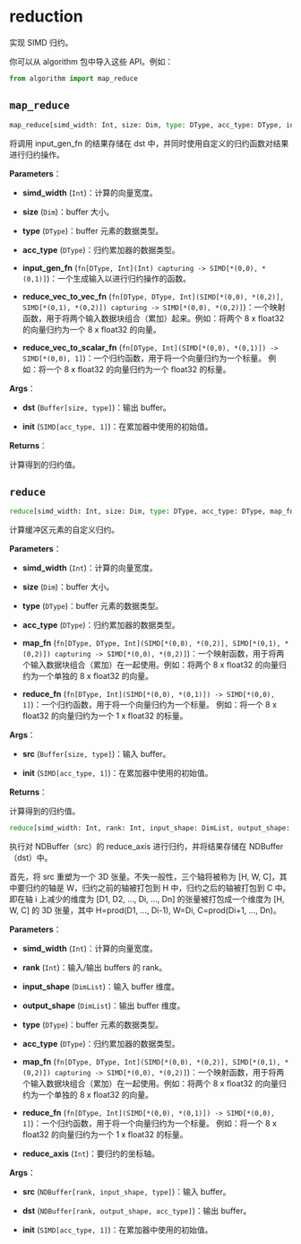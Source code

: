 # reduction

实现 SIMD 归约。

你可以从 algorithm 包中导入这些 API。例如：

```python
from algorithm import map_reduce
```

## `map_reduce`

```python
map_reduce[simd_width: Int, size: Dim, type: DType, acc_type: DType, input_gen_fn: fn[DType, Int](Int) capturing -> SIMD[*(0,0), *(0,1)], reduce_vec_to_vec_fn: fn[DType, DType, Int](SIMD[*(0,0), *(0,2)], SIMD[*(0,1), *(0,2)]) capturing -> SIMD[*(0,0), *(0,2)], reduce_vec_to_scalar_fn: fn[DType, Int](SIMD[*(0,0), *(0,1)]) -> SIMD[*(0,0), 1]](dst: Buffer[size, type], init: SIMD[acc_type, 1]) -> SIMD[acc_type, 1]
```

将调用 input_gen_fn 的结果存储在 dst 中，并同时使用自定义的归约函数对结果进行归约操作。

**Parameters**：

- **simd_width** (`Int`)：计算的向量宽度。

- **size** (`Dim`)：buffer 大小。
  
- **type** (`DType`)：buffer 元素的数据类型。

- **acc_type** (`DType`)：归约累加器的数据类型。

- **input_gen_fn** (`fn[DType, Int](Int) capturing -> SIMD[*(0,0), *(0,1)]`)：一个生成输入以进行归约操作的函数。

- **reduce_vec_to_vec_fn** (`fn[DType, DType, Int](SIMD[*(0,0), *(0,2)], SIMD[*(0,1), *(0,2)]) capturing -> SIMD[*(0,0), *(0,2)]`)：一个映射函数，用于将两个输入数据块组合（累加）起来。例如：将两个 8 x float32 的向量归约为一个 8 x float32 的向量。

- **reduce_vec_to_scalar_fn** (`fn[DType, Int](SIMD[*(0,0), *(0,1)]) -> SIMD[*(0,0), 1]`)：一个归约函数，用于将一个向量归约为一个标量。 例如：将一个 8 x float32 的向量归约为一个 float32 的标量。

**Args**：

- **dst** (`Buffer[size, type]`)：输出 buffer。

- **init** (`SIMD[acc_type, 1]`)：在累加器中使用的初始值。

**Returns**：

计算得到的归约值。

## `reduce`

```python
reduce[simd_width: Int, size: Dim, type: DType, acc_type: DType, map_fn: fn[DType, DType, Int](SIMD[*(0,0), *(0,2)], SIMD[*(0,1), *(0,2)]) capturing -> SIMD[*(0,0), *(0,2)], reduce_fn: fn[DType, Int](SIMD[*(0,0), *(0,1)]) -> SIMD[*(0,0), 1]](src: Buffer[size, type], init: SIMD[acc_type, 1]) -> SIMD[acc_type, 1]
```

计算缓冲区元素的自定义归约。

**Parameters**：

- **simd_width** (`Int`)：计算的向量宽度。

- **size** (`Dim`)：buffer 大小。

- **type** (`DType`)：buffer 元素的数据类型。

- **acc_type** (`DType`)：归约累加器的数据类型。

- **map_fn** (`fn[DType, DType, Int](SIMD[*(0,0), *(0,2)], SIMD[*(0,1), *(0,2)]) capturing -> SIMD[*(0,0), *(0,2)]`)：一个映射函数，用于将两个输入数据块组合（累加）在一起使用。例如：将两个 8 x float32 的向量归约为一个单独的 8 x float32 的向量。

- **reduce_fn** (`fn[DType, Int](SIMD[*(0,0), *(0,1)]) -> SIMD[*(0,0), 1]`)：一个归约函数，用于将一个向量归约为一个标量。 例如：将一个 8 x float32 的向量归约为一个 1 x float32 的标量。
  
**Args**：

- **src** (`Buffer[size, type]`)：输入 buffer。

- **init** (`SIMD[acc_type, 1]`)：在累加器中使用的初始值。

**Returns**：

计算得到的归约值。

```python
reduce[simd_width: Int, rank: Int, input_shape: DimList, output_shape: DimList, type: DType, acc_type: DType, map_fn: fn[DType, DType, Int](SIMD[*(0,0), *(0,2)], SIMD[*(0,1), *(0,2)]) capturing -> SIMD[*(0,0), *(0,2)], reduce_fn: fn[DType, Int](SIMD[*(0,0), *(0,1)]) -> SIMD[*(0,0), 1], reduce_axis: Int](src: NDBuffer[rank, input_shape, type], dst: NDBuffer[rank, output_shape, acc_type], init: SIMD[acc_type, 1])
```

执行对 NDBuffer（src）的 reduce_axis 进行归约，并将结果存储在 NDBuffer（dst）中。

首先，将 src 重塑为一个 3D 张量。不失一般性，三个轴将被称为 [H, W, C]，其中要归约的轴是 W，归约之前的轴被打包到 H 中，归约之后的轴被打包到 C 中。即在轴 i 上减少的维度为 [D1, D2, …, Di, …, Dn] 的张量被打包成一个维度为 [H, W, C] 的 3D 张量，其中 H=prod(D1, …, Di-1), W=Di, C=prod(Di+1, …, Dn)。

**Parameters**：

- **simd_width** (`Int`)：计算的向量宽度。

- **rank** (`Int`)：输入/输出 buffers 的 rank。

- **input_shape** (`DimList`)：输入 buffer 维度。

- **output_shape** (`DimList`)：输出 buffer 维度。

- **type** (`DType`)：buffer 元素的数据类型。

- **acc_type** (`DType`)：归约累加器的数据类型。

- **map_fn** (`fn[DType, DType, Int](SIMD[*(0,0), *(0,2)], SIMD[*(0,1), *(0,2)]) capturing -> SIMD[*(0,0), *(0,2)]`)：一个映射函数，用于将两个输入数据块组合（累加）在一起使用。例如：将两个 8 x float32 的向量归约为一个单独的 8 x float32 的向量。

- **reduce_fn** (`fn[DType, Int](SIMD[*(0,0), *(0,1)]) -> SIMD[*(0,0), 1]`)：一个归约函数，用于将一个向量归约为一个标量。 例如：将一个 8 x float32 的向量归约为一个 1 x float32 的标量。

- **reduce_axis** (`Int`)：要归约的坐标轴。

**Args**：

- **src** (`NDBuffer[rank, input_shape, type]`)：输入 buffer。

- **dst** (`NDBuffer[rank, output_shape, acc_type]`)：输出 buffer。

- **init** (`SIMD[acc_type, 1]`)：在累加器中使用的初始值。
